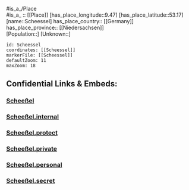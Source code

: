 ﻿---
location:
  - 53.17
  - 9.47
mapzoom:
  - 7
  - 12
mapmarker: city
type: City
tags:
  - geo/City
SpocWebEntityId: 33999
isDeleted: false
confidential: public
aliases:
  - Scheessel
---
#is_a_/Place  
#is_a_ :: [[Place]] 
[has_place_longitude::9.47] 
[has_place_latitude::53.17] 
[name::Scheessel] 
has_place_country:: [[Germany]]  
has_place_province:: [[Niedersachsen]]  
[Population::] 
[Unknown::] 


```leaflet
id: Scheessel
coordinates: [[Scheessel]] 
markerFile: [[Scheessel]] 
defaultZoom: 11 
maxZoom: 18
```


## Confidential Links & Embeds: 

### [Scheeßel](/_public/Earth/Continent/Europe/Europe~Central/Germany/Germany~West/Niedersachsen/counties~Niedersachsen/Rotenburg~Wümme/cities~Rotenburg~Wümme/Scheeßel/boroughs~Scheeßel/Scheeßel.md) 

### [Scheeßel.internal](/_internal/Earth/Continent/Europe/Europe~Central/Germany/Germany~West/Niedersachsen/counties~Niedersachsen/Rotenburg~Wümme/cities~Rotenburg~Wümme/Scheeßel/boroughs~Scheeßel/Scheeßel.internal.md) 

### [Scheeßel.protect](/_protect/Earth/Continent/Europe/Europe~Central/Germany/Germany~West/Niedersachsen/counties~Niedersachsen/Rotenburg~Wümme/cities~Rotenburg~Wümme/Scheeßel/boroughs~Scheeßel/Scheeßel.protect.md) 

### [Scheeßel.private](/_private/Earth/Continent/Europe/Europe~Central/Germany/Germany~West/Niedersachsen/counties~Niedersachsen/Rotenburg~Wümme/cities~Rotenburg~Wümme/Scheeßel/boroughs~Scheeßel/Scheeßel.private.md) 

### [Scheeßel.personal](/_personal/Earth/Continent/Europe/Europe~Central/Germany/Germany~West/Niedersachsen/counties~Niedersachsen/Rotenburg~Wümme/cities~Rotenburg~Wümme/Scheeßel/boroughs~Scheeßel/Scheeßel.personal.md) 

### [Scheeßel.secret](/_secret/Earth/Continent/Europe/Europe~Central/Germany/Germany~West/Niedersachsen/counties~Niedersachsen/Rotenburg~Wümme/cities~Rotenburg~Wümme/Scheeßel/boroughs~Scheeßel/Scheeßel.secret.md) 
